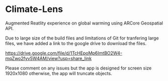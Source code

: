 # Climate-Lens
Augmented Reatlity experience on global warming using ARCore Geospatial API.

Due to large size of the build files and limitations of Git for tranfering large files, we have added a link to the google drive to download the files.

https://drive.google.com/file/d/1TcHEpoMp6ImtBO2W4-mqZwo2fyv5W4AM/view?usp=share_link

Please comment on any issues but the app is designed for screen size 1920x1080 otherwise, the app will truncate objects.


